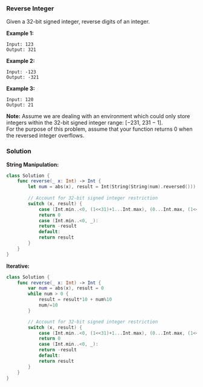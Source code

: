
### Reverse Integer

Given a 32-bit signed integer, reverse digits of an integer.

__Example 1:__
```
Input: 123
Output: 321
```
__Example 2:__
```
Input: -123
Output: -321
```
__Example 3:__
```
Input: 120
Output: 21
```
__Note:__
Assume we are dealing with an environment which could only store integers within the 32-bit signed integer range: [−231,  231 − 1].</br> 
For the purpose of this problem, assume that your function returns 0 when the reversed integer overflows.

### Solution
__String Manipulation:__
```Swift
class Solution {
    func reverse(_ x: Int) -> Int {
        let num = abs(x), result = Int(String(String(num).reversed()))!
        
        // Account for 32-bit signed integer restriction
        switch (x, result) {
            case (Int.min..<0, (1<<31)+1...Int.max), (0...Int.max, (1<<31)...Int.max):
            return 0
            case (Int.min..<0, _):
            return -result
            default:
            return result
        }
    }
}
```
__Iterative:__
```Swift
class Solution {
    func reverse(_ x: Int) -> Int {
        var num = abs(x), result = 0
        while num > 0 {
            result = result*10 + num%10
            num/=10
        }

        // Account for 32-bit signed integer restriction
        switch (x, result) {
            case (Int.min..<0, (1<<31)+1...Int.max), (0...Int.max, (1<<31)...Int.max):
            return 0
            case (Int.min..<0, _):
            return -result
            default:
            return result
        }
    }
}
```
